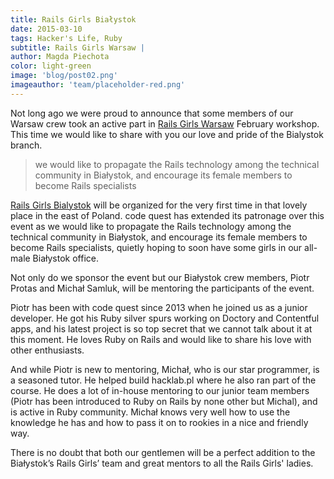 ```yaml
---
title: Rails Girls Białystok
date: 2015-03-10
tags: Hacker's Life, Ruby
subtitle: Rails Girls Warsaw |
author: Magda Piechota
color: light-green
image: 'blog/post02.png'
imageauthor: 'team/placeholder-red.png'
---
```


Not long ago we were proud to announce that some members of our Warsaw crew took an active part in [Rails Girls Warsaw](http://railsgirls.com/warsaw "Rails Girls Warsaw") February workshop. This time we would like to share with you our love and pride of the Bialystok branch.

> we would like to propagate the Rails technology among the technical community in Białystok, and encourage its female members to become Rails specialists

[Rails Girls Bialystok](http://railsgirls.com/bialystok "Rails Girls Bialystok") will be organized for the very first time in that lovely place in the east of Poland. code quest has extended its patronage over this event as we would like to propagate the Rails technology among the technical community in Białystok, and encourage its female members to become Rails specialists, quietly hoping to soon have some girls in our all-male Białystok office.

Not only do we sponsor the event but our Białystok crew members, Piotr Protas and Michał Samluk, will be mentoring the participants of the event.

Piotr has been with code quest since 2013 when he joined us as a junior developer. He got his Ruby silver spurs working on Doctory and Contentful apps, and his latest project is so top secret that we cannot talk about it at this moment. He loves Ruby on Rails and would like to share his love with other enthusiasts.

And while Piotr is new to mentoring, Michał, who is our star programmer, is a seasoned tutor. He helped build hacklab.pl where he also ran part of the course. He does a lot of in-house mentoring to our junior team members (Piotr has been introduced to Ruby on Rails by none other but Michal), and is active in Ruby community. Michał knows very well how to use the knowledge he has and how to pass it on to rookies in a nice and friendly way.

There is no doubt that both our gentlemen will be a perfect addition to the Białystok’s Rails Girls’ team and great mentors to all the Rails Girls' ladies.
